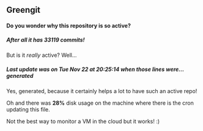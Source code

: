 ## Greengit

#### Do you wonder why this repository is so active?

##### After all it has 33119 commits!

But is it *really* active? Well...

##### Last update was on Tue Nov 22 at 20:25:14 when those lines were... generated

Yes, generated, because it certainly helps a lot to have such an active repo!

Oh and there was **28%** disk usage on the machine
where there is the cron updating this file.

Not the best way to monitor a VM in the cloud but it works! :)
